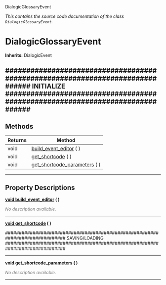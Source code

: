 
<div class="header-banner purple">
<div class="header-label purple">DialogicGlossaryEvent</div>
</div>

*This contains the source code documentation of the class `DialogicGlossaryEvent`.*
        
# DialogicGlossaryEvent
**Inherits:** DialogicEvent

############################################################################## INITIALIZE ##############################################################################
--- 

## Methods
Returns | Method 
--- | --- 
<span class="hljs-attribute">void</span> | [<span class="hljs-title">build_event_editor</span>](#property-build_event_editor) ( ) 
<span class="hljs-attribute">void</span> | [<span class="hljs-title">get_shortcode</span>](#property-get_shortcode) ( ) 
<span class="hljs-attribute">void</span> | [<span class="hljs-title">get_shortcode_parameters</span>](#property-get_shortcode_parameters) ( ) 
--- 
## Property Descriptions



<a class="header" id="property-build_event_editor" href="#property-build_event_editor">**<span class="hljs-attribute">void</span> [<span class="hljs-title">build_event_editor</span>](#property-build_event_editor) ( )** </a>



 <span style = "color: gray">*No description available.*</span> 

---



<a class="header" id="property-get_shortcode" href="#property-get_shortcode">**<span class="hljs-attribute">void</span> [<span class="hljs-title">get_shortcode</span>](#property-get_shortcode) ( )** </a>



############################################################################## SAVING/LOADING ##############################################################################

---



<a class="header" id="property-get_shortcode_parameters" href="#property-get_shortcode_parameters">**<span class="hljs-attribute">void</span> [<span class="hljs-title">get_shortcode_parameters</span>](#property-get_shortcode_parameters) ( )** </a>



 <span style = "color: gray">*No description available.*</span> 

---

